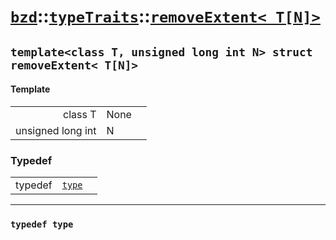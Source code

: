 # [`bzd`](../../../index.md)::[`typeTraits`](../../index.md)::[`removeExtent< T[N]>`](../index.md)

## `template<class T, unsigned long int N> struct removeExtent< T[N]>`

#### Template
||||
|---:|:---|:---|
|class T|None||
|unsigned long int|N||
### Typedef
||||
|---:|:---|:---|
|typedef|[`type`](.)||
------
### `typedef type`

